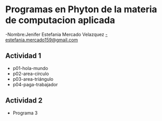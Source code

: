 # Programas en Phyton de la materia de computacion aplicada
-Nombre:Jenifer Estefania Mercado Velazquez 
-estefania.mercado159@gmail.com
## Actividad 1
- p01-hola-mundo
- p02-area-círculo 
- p03-area-triángulo
- p04-paga-trabajador
## Actividad 2
- Programa 3
